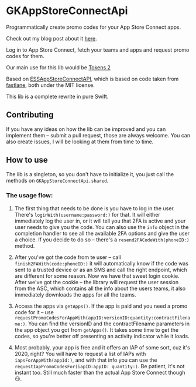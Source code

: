 # GKAppStoreConnectApi
Programmatically create promo codes for your App Store Connect apps.

Check out my blog post about it [here](https://blog.gikken.co/how-i-re-wrote-gikkens-app-store-connect-api-library/).

Log in to App Store Connect, fetch your teams and apps and request promo codes for them.

Our main use for this lib would be [Tokens 2](https://gikken.co/new-tokens)

Based on [ESSAppStoreConnectAPI](https://github.com/eternalstorms/ESSAppStoreConnectAPI), 
which is based on code taken from [fastlane](https://github.com/fastlane/fastlane), both under the MIT license.

This lib is a complete rewrite in pure Swift.

## Contributing
If you have any ideas on how the lib can be improved and you can implement them – submit a pull request, those are always welcome. 
You can also create issues, I will be looking at them from time to time.

## How to use

The lib is a singleton, so you don't have to initialize it, you just call the methods on `GKAppStoreConnectApi.shared`.

### The usage flow:

1. The first thing that needs to be done is you have to log in the user. There's `loginWith(username:password:)` for that. It will either immediately log the user in, or it will tell you that 2FA is active and your user needs to give you the code. You can also use the `info` object in the completion handler to see all the available 2FA options and give the user a choice. If you decide to do so – there's a `resend2FACodeWith(phoneID:)` method.

2. After you've got the code from te user – call `finish2FAWith(code:phoneID:)` it will automatically know if the code was sent to a trusted device or as an SMS and call the right endpoint, which are different for some reason. Now we have that sweet login cookie.
After we've got the cookie – the library will request the user session from the ASC, which contains all the info about the users teams, it also immediately downloads the apps for all the teams.

3. Access the apps via `getApps()`. If the app is paid and you need a promo code for it – use `requestPromoCodesForAppWith(appID:versionID:quantity:contractFilename:)`. You can find the versionID and the contractFilename parameters in the app object you got from `getApps()`. 
It takes some time to get the codes, so you're better off presenting an activity indicator while it loads.

4. Most probably, your app is free and it offers an IAP of some sort, cuz it's 2020, right? You will have to request a list of IAPs with `iapsForAppWith(appId:)`, and with that info you can use the `requestIapPromoCodesFor(iapID:appID: quantity:)`. Be patient, it's not instant too. Still much faster than the actual App Store Connect though 😏.
